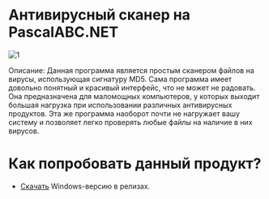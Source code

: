 # Антивирусный сканер на PascalABC.NET
![1](https://user-images.githubusercontent.com/103532261/178461250-32e1f619-e6e2-4f40-9ce2-4266561eff8d.png)

Описание: Данная программа является простым сканером файлов на вирусы, использующая сигнатуру MD5. Сама программа имеет довольно понятный и красивый интерфейс, что не
может не радовать. Она предназначена для маломощных компьютеров, у которых выходит большая нагрузка при использовании различных антивирусных продуктов. Эта же программа
наоборот почти не нагружает вашу систему и позволяет легко проверять любые файлы на наличие в них вирусов.

# Как попробовать данный продукт?
* [Скачать](https://github.com/YuraFX/FX-File-Analyzer/releases/tag/PascalABC.NET) Windows-версию в релизах.
